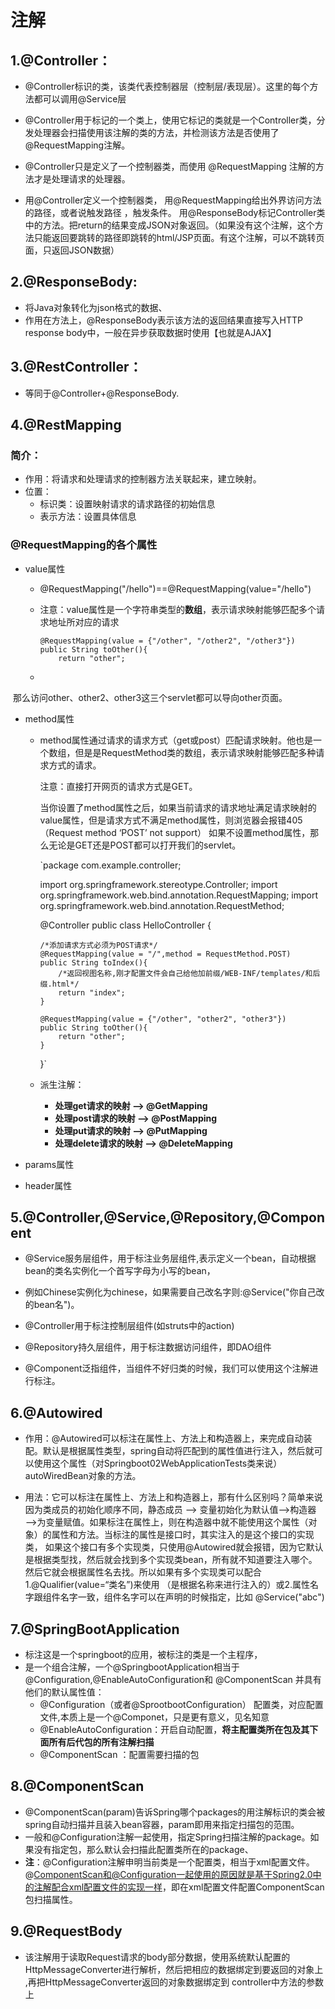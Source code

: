 # 注解

## 1.@Controller：

- @Controller标识的类，该类代表控制器层（控制层/表现层）。这里的每个方法都可以调用@Service层

- @Controller用于标记的一个类上，使用它标记的类就是一个Controller类，分发处理器会扫描使用该注解的类的方法，并检测该方法是否使用了@RequestMapping注解。
- @Controller只是定义了一个控制器类，而使用 @RequestMapping 注解的方法才是处理请求的处理器。
- 用@Controller定义一个控制器类，
  用@RequestMapping给出外界访问方法的路径，或者说触发路径 ，触发条件。
  用@ResponseBody标记Controller类中的方法。把return的结果变成JSON对象返回。（如果没有这个注解，这个方法只能返回要跳转的路径即跳转的html/JSP页面。有这个注解，可以不跳转页面，只返回JSON数据）

## 2.@ResponseBody:

- 将Java对象转化为json格式的数据、
- 作用在方法上，@ResponseBody表示该方法的返回结果直接写入HTTP response body中，一般在异步获取数据时使用【也就是AJAX】

## 3.@RestController：

- 等同于@Controller+@ResponseBody.

## 4.@RestMapping

### 简介：

- 作用：将请求和处理请求的控制器方法关联起来，建立映射。
- 位置：
  - 标识类：设置映射请求的请求路径的初始信息
  - 表示方法：设置具体信息

### @RequestMapping的各个属性

- value属性

  - @RequestMapping("/hello")==@RequestMapping(value="/hello")

  - 注意：value属性是一个字符串类型的**数组**，表示请求映射能够匹配多个请求地址所对应的请求

    ```
    @RequestMapping(value = {"/other", "/other2", "/other3"})
    public String toOther(){
        return "other";
    ```

  - 

​               那么访问other、other2、other3这三个servlet都可以导向other页面。

- method属性

  - method属性通过请求的请求方式（get或post）匹配请求映射。他也是一个数组，但是是RequestMethod类的数组，表示请求映射能够匹配多种请求方式的请求。

    注意：直接打开网页的请求方式是GET。

    当你设置了method属性之后，如果当前请求的请求地址满足请求映射的value属性，但是请求方式不满足method属性，则浏览器会报错405（Request method ‘POST’ not support）
    如果不设置method属性，那么无论是GET还是POST都可以打开我们的servlet。

    `package com.example.controller;

    import org.springframework.stereotype.Controller;
    import org.springframework.web.bind.annotation.RequestMapping;
    import org.springframework.web.bind.annotation.RequestMethod;

    @Controller
    public class HelloController {

        /*添加请求方式必须为POST请求*/
        @RequestMapping(value = "/",method = RequestMethod.POST)
        public String toIndex(){
            /*返回视图名称,刚才配置文件会自己给他加前缀/WEB-INF/templates/和后缀.html*/
            return "index";
        }
        
        @RequestMapping(value = {"/other", "other2", "other3"})
        public String toOther(){
            return "other";
        }
    }`

  - 派生注解：

    - **处理get请求的映射 —> @GetMapping**
    - **处理post请求的映射 —> @PostMapping**
    - **处理put请求的映射 —> @PutMapping**
    - **处理delete请求的映射 —> @DeleteMapping**

- params属性

- header属性

## 5.@Controller,@Service,@Repository,@Component

- @Service服务层组件，用于标注业务层组件,表示定义一个bean，自动根据bean的类名实例化一个首写字母为小写的bean，

- 例如Chinese实例化为chinese，如果需要自己改名字则:@Service("你自己改的bean名")。  

- @Controller用于标注控制层组件(如struts中的action) 

- @Repository持久层组件，用于标注数据访问组件，即DAO组件 

- @Component泛指组件，当组件不好归类的时候，我们可以使用这个注解进行标注。 

## 6.@Autowired

- 作用：@Autowired可以标注在属性上、方法上和构造器上，来完成自动装配。默认是根据属性类型，spring自动将匹配到的属性值进行注入，然后就可以使用这个属性（对Springboot02WebApplicationTests类来说）autoWiredBean对象的方法。

- 用法：它可以标注在属性上、方法上和构造器上，那有什么区别吗？简单来说因为类成员的初始化顺序不同，静态成员 ——> 变量初始化为默认值——>构造器——>为变量赋值。如果标注在属性上，则在构造器中就不能使用这个属性（对象）的属性和方法。当标注的属性是接口时，其实注入的是这个接口的实现类， 如果这个接口有多个实现类，只使用@Autowired就会报错，因为它默认是根据类型找，然后就会找到多个实现类bean，所有就不知道要注入哪个。然后它就会根据属性名去找。所以如果有多个实现类可以配合1.@Qualifier(value=“类名”)来使用 （是根据名称来进行注入的）或2.属性名字跟组件名字一致，组件名字可以在声明的时候指定，比如 @Service("abc")
  [](https://www.cnblogs.com/convict/p/10688335.html)

## 7.@SpringBootApplication

- 标注这是一个springboot的应用，被标注的类是一个主程序，
- 是一个组合注解，一个@SpringbootApplication相当于@Configuration,@EnableAutoConfiguration和 @ComponentScan 并具有他们的默认属性值：
  + @Configuration（或者@SprootbootConfiguration） 配置类，对应配置文件,本质上是一个@Componet，只是更有意义，见名知意
  + @EnableAutoConfiguration：开启自动配置，**将主配置类所在包及其下面所有后代包的所有注解扫描**
  + @ComponentScan ：配置需要扫描的包

## 8.@ComponentScan

- @ComponentScan(param)告诉Spring哪个packages的用注解标识的类会被spring自动扫描并且装入bean容器，param即用来指定扫描包的范围。
- 一般和@Configuration注解一起使用，指定Spring扫描注解的package。如果没有指定包，那么默认会扫描此配置类所在的package、
- **注**：@Configuration注解申明当前类是一个配置类，相当于xml配置文件。@ComponentScan和@Configuration一起使用的原因就是基于Spring2.0中的注解配合xml配置文件的实现一样，即在xml配置文件配置ComponentScan包扫描属性。

## 9.@RequestBody

- 该注解用于读取Request请求的body部分数据，使用系统默认配置的HttpMessageConverter进行解析，然后把相应的数据绑定到要返回的对象上 ,再把HttpMessageConverter返回的对象数据绑定到 controller中方法的参数上

